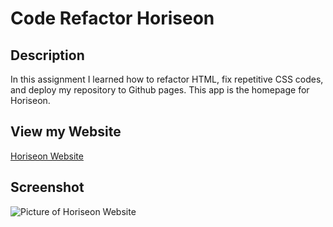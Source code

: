 # Code Refactor Horiseon

## Description

In this assignment I learned how to refactor HTML, fix repetitive CSS codes, and deploy my repository to Github pages. This app is the homepage for Horiseon.

## View my Website 

[Horiseon Website](https://vivianarodriguez1712.github.io/mod-1-challenge/)

## Screenshot 


![Picture of Horiseon Website](./assets/images/websitepic.png "Logo Title Text 1") 

